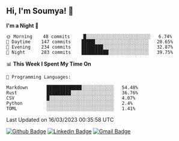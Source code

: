 ## Hi, I'm Soumya! 👋

<!--START_SECTION:waka-->
**I'm a Night 🦉** 

```text
🌞 Morning    48 commits     █░░░░░░░░░░░░░░░░░░░░░░░░   6.74% 
🌆 Daytime    147 commits    █████░░░░░░░░░░░░░░░░░░░░   20.65% 
🌃 Evening    234 commits    ████████░░░░░░░░░░░░░░░░░   32.87% 
🌙 Night      283 commits    ██████████░░░░░░░░░░░░░░░   39.75%

```


📊 **This Week I Spent My Time On** 

```text
💬 Programming Languages: 

Markdown       █████████████░░░░░░░░░░░░   54.48% 
Rust           █████████░░░░░░░░░░░░░░░░   36.76% 
CSV            █░░░░░░░░░░░░░░░░░░░░░░░░   4.07% 
Python         ░░░░░░░░░░░░░░░░░░░░░░░░░   2.4% 
TOML           ░░░░░░░░░░░░░░░░░░░░░░░░░   1.41%
```


 Last Updated on 16/03/2023 00:35:58 UTC
<!--END_SECTION:waka-->

[![Github Badge](https://img.shields.io/badge/-rubyruins-grey?style=for-the-badge&logo=github&logoColor=white&link=https://github.com/rubyruins/)](https://www.github.com/rubyruins/) 
[![Linkedin Badge](https://img.shields.io/badge/-Soumya%20Parekh-0072b1?style=for-the-badge&logo=Linkedin&logoColor=white&link=https://www.linkedin.com/in/Soumya-Parekh/)](https://www.linkedin.com/in/Soumya-Parekh/) 
[![Gmail Badge](https://img.shields.io/badge/-soumyaparekh.me@gmail.com-c14438?style=for-the-badge&logo=Gmail&logoColor=white&link=mailto:soumyaparekh.me@gmail.com)](mailto:soumyaparekh.me@gmail.com) 
